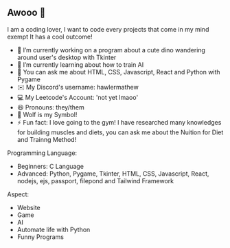 ## Awooo 🐺

I am a coding lover, I want to code every projects that come in my mind exempt It has a cool outcome!

- 🔭 I’m currently working on a program about a cute dino wandering around user's desktop with Tkinter
- 🌱 I’m currently learning about how to train AI
- 📝 You can ask me about HTML, CSS, Javascript, React and Python with Pygame
- ✉️ My Discord's username: hawlermathew
- 💻 My Leetcode's Account: 'not yet lmaoo'
- 😆 Pronouns: they/them
- 🐺 Wolf is my Symbol!
- ⚡ Fun fact: I love going to the gym! I have researched many knowledges for building muscles and diets, you can ask me about the Nuition for Diet and Trainng Method!

Programming Language:
- Beginners: C Language
- Advanced: Python, Pygame, Tkinter, HTML, CSS, Javascript, React, nodejs, ejs, passport, filepond and Tailwind Framework

Aspect: 
- Website
- Game
- AI
- Automate life with Python
- Funny Programs
